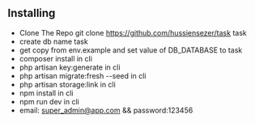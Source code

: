 ## Installing
* Clone The Repo git clone https://github.com/hussiensezer/task task
* create db name task
* get copy from env.example and set value of  DB_DATABASE to task
* composer install in cli
* php artisan key:generate in cli
* php artisan migrate:fresh --seed in cli
* php artisan storage:link in cli
* npm install  in cli
* npm run dev in cli
* email: super_admin@app.com && password:123456

